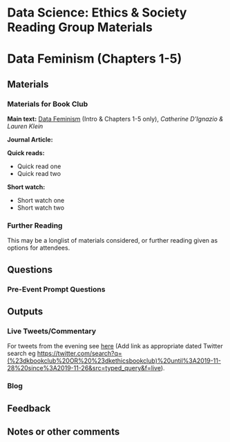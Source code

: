 Data Science: Ethics & Society Reading Group Materials
================

# Data Feminism (Chapters 1-5)

## Materials

### Materials for Book Club

__Main text:__ [Data Feminism](https://t.co/1GwGepuRC2?amp=1) (Intro & Chapters 1-5 only), _Catherine D'Ignazio & Lauren Klein_

__Journal Article:__

__Quick reads:__
* Quick read one
* Quick read two

__Short watch:__
* Short watch one
* Short watch two

### Further Reading

This may be a longlist of materials considered, or further reading given
as options for attendees.

## Questions

### Pre-Event Prompt Questions

## Outputs

### Live Tweets/Commentary

For tweets from the evening see [here]() (Add link as appropriate dated
Twitter search eg
<https://twitter.com/search?q=(%23dkbookclub%20OR%20%23dkethicsbookclub)%20until%3A2019-11-28%20since%3A2019-11-26&src=typed_query&f=live>).

### Blog

## Feedback

## Notes or other comments
